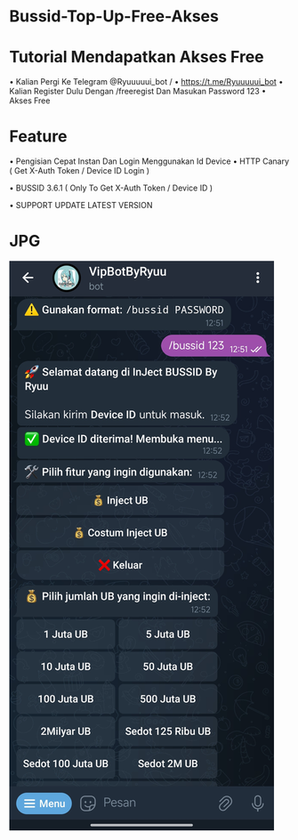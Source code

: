 # Bussid-Top-Up-Free-Akses
# Tutorial Mendapatkan Akses Free
• Kalian Pergi Ke Telegram @Ryuuuuui_bot /
• https://t.me/Ryuuuuui_bot 
• Kalian Register Dulu Dengan /freeregist 
Dan Masukan Password 123
• Akses Free 
# Feature 
• Pengisian Cepat Instan Dan Login Menggunakan Id Device 
• HTTP Canary ( Get X-Auth Token / Device ID Login )

• BUSSID 3.6.1 ( Only To Get X-Auth Token / Device ID )

• SUPPORT UPDATE LATEST VERSION
# JPG
![alt text](https://github.com/Ryuuuinih/Bussid-Top-Up/blob/main/IMG_20250302_211702.jpg?raw=true)
